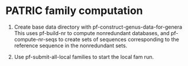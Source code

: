 # PATRIC family computation

 1. Create base data directory with pf-construct-genus-data-for-genera
    This uses pf-build-nr to compute nonredundant databases, and pf-compute-nr-seqs
    to create sets of sequences corresponding to the reference sequence in the nonredundant
    sets.

 2. Use pf-submit-all-local families to start the local fam run.
